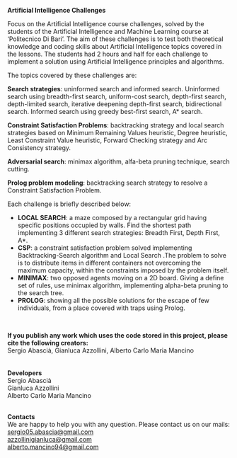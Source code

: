 **Artificial Intelligence Challenges** </br>

Focus on the Artificial Intelligence course challenges, solved by the students of the Artificial Intelligence and Machine Learning course at ‘Politecnico Di Bari’.
The aim of these challenges is to test both theoretical knowledge and coding skills about Artificial Intelligence topics covered in the lessons. The students had 2 hours and half for each challenge to implement a solution using Artificial Intelligence principles and algorithms.

The topics covered by these challenges are:

**Search strategies**: uninformed search and informed search.
Uninformed search using breadth-first search, uniform-cost search, depth-first search, depth-limited search, iterative deepening depth-first search, bidirectional search.
Informed search using greedy best-first search, A* search.

**Constraint Satisfaction Problems**: backtracking strategy and local search strategies based on Minimum Remaining Values heuristic, Degree heuristic, Least Constraint Value heuristic, Forward Checking strategy and Arc Consistency strategy.

**Adversarial search**: minimax algorithm, alfa-beta pruning technique, search cutting.

**Prolog problem modeling**: backtracking search strategy to resolve a Constraint Satisfaction Problem.

Each challenge is briefly described below:
-  **LOCAL SEARCH**: a maze composed by a rectangular grid having specific positions occupied by walls. Find the shortest path implementing 3 different search strategies: Breadth First, Depth First, A*.
- **CSP**: a constraint satisfaction problem solved implementing Backtracking-Search algorithm and Local Search .The problem to solve is to distribute items in different containers not overcoming the maximum capacity, within the constraints imposed by the problem itself.
- **MINIMAX**: two opposed agents moving on a 2D board. Giving a define set of rules, use minimax algorithm, implementing alpha-beta pruning to the search tree.
- **PROLOG**: showing all the possible solutions for the escape of few individuals, from a place covered with traps using Prolog.

<br/>

**If you publish any work which uses the code stored in this project, please cite the following creators:** <br/>
Sergio Abascià, Gianluca Azzollini, Alberto Carlo  Maria Mancino <br/>
<br/>
<br/>
**Developers** <br/>
Sergio Abascià  <br/>
Gianluca Azzollini <br/>
Alberto Carlo Maria Mancino <br/>
<br/>

**Contacts** <br/>
We are happy to help you with any question. Please contact us on our mails: <br/>
sergio05.abascia@gmail.com <br/>
azzollinigianluca@gmail.com <br/>
alberto.mancino94@gmail.com <br/>
<br/>
